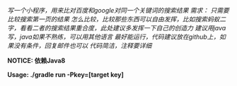 *写一个小程序，用来比对百度和google对同一个关键词的搜索结果 需求：
只需要比较搜索第一页的结果
怎么比较，比较那些东西可以自由发挥，比如搜索蚂蚁二字，看看二者的搜索结果重合度，此处建议多发挥一下自己的创造力
建议用java写，java如果不熟练，可以用其他语言
最好能运行，代码建议放在github上，如果没有条件，回复邮件也可以
代码简洁，注释要详细*

**NOTICE: 依赖Java8**


**Usage:  ./gradle run -Pkey=[target key]**
